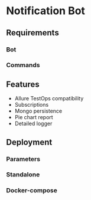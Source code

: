 # Notification Bot

## Requirements

### Bot

### Commands

## Features

- Allure TestOps compatibility
- Subscriptions
- Mongo persistence
- Pie chart report
- Detailed logger

## Deployment

### Parameters

### Standalone

### Docker-compose

